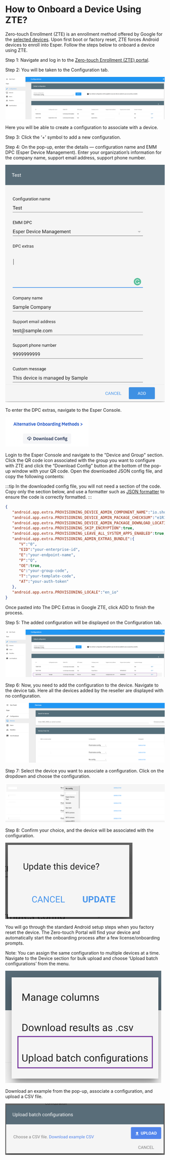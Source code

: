 # How to Onboard a Device Using ZTE?

Zero-touch Enrollment (ZTE) is an enrollment method offered by Google for the [selected devices](https://androidenterprisepartners.withgoogle.com/devices). Upon first boot or factory reset, ZTE forces Android devices to enroll into Esper. Follow the steps below to onboard a device using ZTE.

  

Step 1: Navigate and log in to the [Zero-touch Enrollment (ZTE) portal](https://partner.android.com/zerotouch).

Step 2: You will be taken to the Configuration tab.

  

![portal](./images/ZTE/1-ZTE.png)

Here you will be able to create a configuration to associate with a device.

Step 3: Click the ‘+’ symbol to add a new configuration.

Step 4: On the pop-up, enter the details — configuration name and EMM DPC (Esper Device Management). Enter your organization’s information for the company name, support email address, support phone number.

![create config](./images/ZTE/2-createConfig.png)

To enter the DPC extras, navigate to the Esper Console.

![download](./images/ZTE/3-downloadCOnfig.png)

Login to the Esper Console and navigate to the "Device and Group" section. Click the QR code icon associated with the group you want to configure with ZTE and click the “Download Config” button at the bottom of the pop-up window with your QR code. Open the downloaded JSON config file, and copy the following contents: 

:::tip
In the downloaded config file, you will not need a section of the code. Copy only the section below, and use a formatter such as [JSON formatter](https://jsonformatter.curiousconcept.com/) to ensure the code is correctly formatted.
:::

```json
{
   "android.app.extra.PROVISIONING_DEVICE_ADMIN_COMPONENT_NAME":"io.shoonya.shoonyadpc/com.shoonyaos.shoonyadpc.receivers.AdminReceiver",
   "android.app.extra.PROVISIONING_DEVICE_ADMIN_PACKAGE_CHECKSUM":"e1R16odhXqWyfLK1aqbC8CcYC_01uVJAf0ePoMbTlR4",
   "android.app.extra.PROVISIONING_DEVICE_ADMIN_PACKAGE_DOWNLOAD_LOCATION":"https://dpcdownloads.esper.cloud/esper/alpha/shoonya_dpc_esper_v70087488_v7.8.7488.apk",
   "android.app.extra.PROVISIONING_SKIP_ENCRYPTION":true,
   "android.app.extra.PROVISIONING_LEAVE_ALL_SYSTEM_APPS_ENABLED":true,
   "android.app.extra.PROVISIONING_ADMIN_EXTRAS_BUNDLE":{
      "V":"0",
      "EID":"your-enterprise-id",
      "E":"your-endpoint-name",
      "P":"Q",
      "OE":true,
      "G":"your-group-code",
      "T":"your-template-code",
      "AT":"your-auth-token"
   },
   "android.app.extra.PROVISIONING_LOCALE":"en_io"
}
```
Once pasted into The DPC Extras in Google ZTE, click ADD to finish the process.


Step 5: The added configuration will be displayed on the Configuration tab.

![Add config](./images/ZTE/4-addedConfig.png)

Step 6: Now, you need to add the configuration to the device. Navigate to the device tab. Here all the devices added by the reseller are displayed with no configuration.

![devices](./images/ZTE/5-Devices.png)

Step 7: Select the device you want to associate a configuration. Click on the dropdown and choose the configuration.

![Config](./images//ZTE/6-dropdownConfig.png)

Step 8: Confirm your choice, and the device will be associated with the configuration.

![confirm](./images/ZTE/7-confirm.png)

You will go through the standard Android setup steps when you factory reset the device. The Zero-touch Portal will find your device and automatically start the onboarding process after a few license/onboarding prompts.

Note: You can assign the same configuration to multiple devices at a time. Navigate to the Device section for bulk upload and choose ‘Upload batch configurations’ from the menu.

![bulk upload](./images/ZTE/8-bulkUpload.png)

Download an example from the pop-up, associate a configuration, and upload a CSV file.

![csv](./images/ZTE/9-csv.png)

